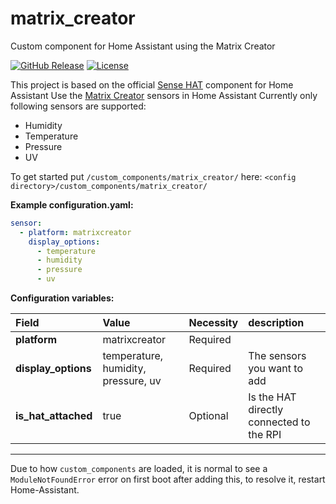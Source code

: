 # matrix_creator
Custom component for Home Assistant using the Matrix Creator

[![GitHub Release][releases-shield]][releases]
[![License][license-shield]](LICENSE.md)
<!-- [![GitHub Activity][commits-shield]][commits] -->

<!-- ![Project Maintenance][maintenance-shield1] -->
<!-- ![Project Maintenance][maintenance-shield2] -->
This project is based on the official [Sense HAT](https://www.home-assistant.io/components/sensehat) component for Home Assistant
Use the [Matrix Creator](https://www.matrix.one/products/creator) sensors in Home Assistant
Currently only following sensors are supported:
- Humidity
- Temperature
- Pressure
- UV

To get started put `/custom_components/matrix_creator/` here:
`<config directory>/custom_components/matrix_creator/`

**Example configuration.yaml:**
```yaml
sensor:
  - platform: matrixcreator
    display_options:
      - temperature
      - humidity
      - pressure
      - uv
```
**Configuration variables:**

Field | Value | Necessity | description
:--- | :--- | :--- | :---
**platform** | matrixcreator | Required
**display_options** | temperature, humidity, pressure, uv | Required | The sensors you want to add
**is_hat_attached** | true | Optional | Is the HAT directly connected to the RPI


***
Due to how `custom_components` are loaded, it is normal to see a `ModuleNotFoundError` error on first boot after adding this, to resolve it, restart Home-Assistant.

<!-- ## Like this component for home-assistant?

| Donate | Developers |
| --- | --- |
| <a href="https://www.paypal.me/swetoast"><img align="center" src="https://gitlab.com/swe_toast/asustor_firewall/raw/master/images/Untitled.png"></a>   | <a href="https://github.com/swetoast">Toast</a></div> |
| <a href="https://www.buymeacoffee.com/zJtVxUAgH"><img align="center" src="https://www.buymeacoffee.com/assets/img/custom_images/black_img.png"></a> | <a href="https://github.com/iantrich">Ian Richardson</a> | -->

[license-shield]: https://img.shields.io/github/license/sennevds/matrix_creator.svg?style=for-the-badge
[releases-shield]: https://img.shields.io/github/release/sennevds/matrix_creator.svg?style=for-the-badge
[releases]: https://github.com/sennevds/matrix_creator/releases